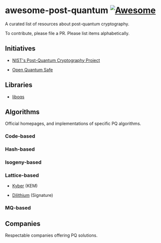 # awesome-post-quantum [![Awesome](https://cdn.rawgit.com/sindresorhus/awesome/d7305f38d29fed78fa85652e3a63e154dd8e8829/media/badge.svg)](https://github.com/sindresorhus/awesome)

A curated list of resources about post-quantum cryptography.

To contribute, please file a PR. Please list items alphabetically.


## Initiatives

* [NIST's Post-Quantum Cryptography
  Project](https://csrc.nist.gov/projects/post-quantum-cryptography)

* [Open Quantum Safe](https://openquantumsafe.org/)

## Libraries

* [liboqs](https://github.com/open-quantum-safe/liboqs)

## Algorithms

Official homepages, and implementations of specific PQ algorithms.

### Code-based

### Hash-based

### Isogeny-based

### Lattice-based

* [Kyber](https://pq-crystals.org/kyber) (KEM)

* [Dilithium](https://pq-crystals.org/dilithium/) (Signature)

### MQ-based


## Companies

Respectable companies offering PQ solutions.
